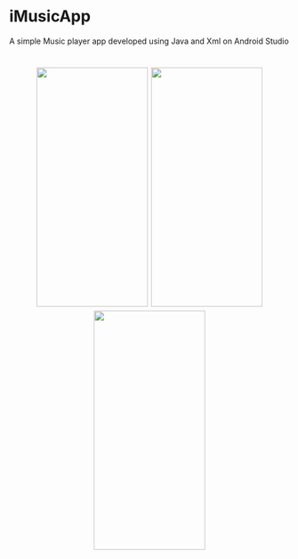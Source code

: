 # iMusicApp
A simple Music player app developed using Java and Xml on Android Studio

<h1 align="center"><img src="https://user-images.githubusercontent.com/106475594/179068006-19e2ab68-ae5e-4b62-a90b-515c28802688.png" width="200px" height="430px" />   <img src="https://user-images.githubusercontent.com/106475594/179068027-51eeeae6-edff-47f9-b9e9-14f0e1c59741.png" width="200px" height="430px"/>   
<img src="https://user-images.githubusercontent.com/106475594/179068033-386474e9-7d69-46b9-97a7-054d79118775.png" width="200px" height="430px"/></h1>
